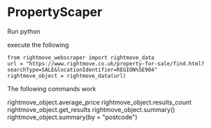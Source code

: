# PropertyScaper

Run python

execute the following

```
from rightmove_webscraper import rightmove_data
url = "https://www.rightmove.co.uk/property-for-sale/find.html?searchType=SALE&locationIdentifier=REGION%5E904"
rightmove_object = rightmove_data(url)
```

The following commands work


rightmove_object.average_price
rightmove_object.results_count
rightmove_object.get_results
rightmove_object.summary()
rightmove_object.summary(by = "postcode")
